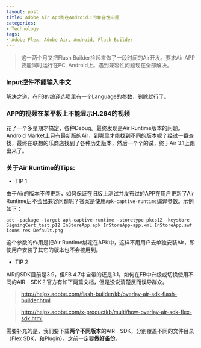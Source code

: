```yaml
---
layout: post
title: Adobe Air App跑在Android上的兼容性问题
categories:
- Technology
tags:
- Adobe Flex, Adobe Air, Android, Flash Builder
---
```


> 这一两个月又把Flash Builder捡起来做了一段时间的Air开发。要求Air APP要能同时运行在PC, Android上。遇到兼容性问题现在全部解决。

### Input控件不能输入中文
解决之道，在FB的编译选项里有一个Language的参数，删除就行了。
### APP的视频在某平板上不能显示H.264的视频
花了一个多星期才搞定，各种Debug。最终发现是Air Runtime版本的问题。Android Market上只有最新版的Air，到哪里才能找到不同的版本呢？经过一番查找，最终在联想的乐商店找到了各种历史版本，然后一个个的试，终于Air 3.1上跑出来了。

### 关于Air Runtime的Tips: 
 
* TIP 1

由于Air的版本不停更新，如何保证在旧版上测试并发布过的APP在用户更新了Air Runtime后不会出兼容问题呢？答案是使用`Apk-captive-runtime`编译参数。示例如下：

```
adt -package -target apk‑captive‑runtime -storetype pkcs12 -keystore SigningCert_test.p12 InStoreApp.apk InStoreApp-app.xml InStoreApp.swf icons res Default.png
```
这个参数的作用是把Air Runtime绑定在APK中，这样不用用户去单独安装Air，即使用户安装了其它的版本也不会被用到。

* TIP 2

AIR的SDK目前是3.9，但FB 4.7中自带的还是3.1。如何在FB中升级或切换使用不同的AIR　SDK？官方有如下两篇文档，但是没说清楚反而误导群众。

> http://helpx.adobe.com/flash-builder/kb/overlay-air-sdk-flash-builder.html

> http://helpx.adobe.com/x-productkb/multi/how-overlay-air-sdk-flex-sdk.html
    
需要补充的是，我们要下载**两个不同版本**的AIR　SDK，分别覆盖不同的文件目录（Flex SDK，和Plugin）。之前一定要**做好备份**。



